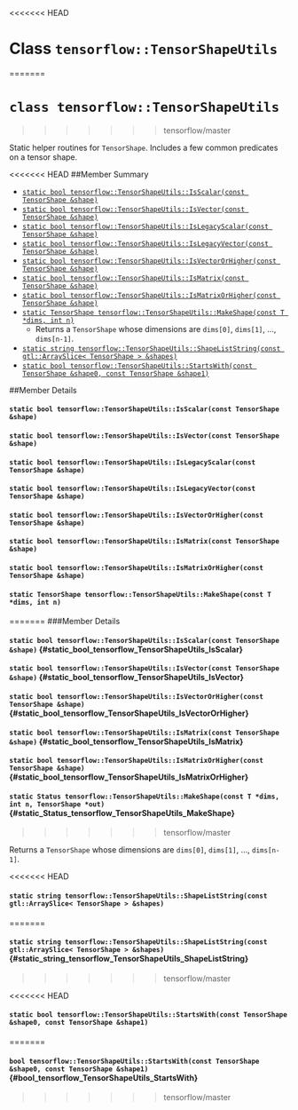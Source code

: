 <<<<<<< HEAD
# Class `tensorflow::TensorShapeUtils` <a class="md-anchor" id="AUTOGENERATED-class--tensorflow--tensorshapeutils-"></a>
=======
# `class tensorflow::TensorShapeUtils`
>>>>>>> tensorflow/master

Static helper routines for ` TensorShape `. Includes a few common predicates on a tensor shape.



<<<<<<< HEAD
##Member Summary <a class="md-anchor" id="AUTOGENERATED-member-summary"></a>

* [`static bool tensorflow::TensorShapeUtils::IsScalar(const TensorShape &shape)`](#static_bool_tensorflow_TensorShapeUtils_IsScalar)
* [`static bool tensorflow::TensorShapeUtils::IsVector(const TensorShape &shape)`](#static_bool_tensorflow_TensorShapeUtils_IsVector)
* [`static bool tensorflow::TensorShapeUtils::IsLegacyScalar(const TensorShape &shape)`](#static_bool_tensorflow_TensorShapeUtils_IsLegacyScalar)
* [`static bool tensorflow::TensorShapeUtils::IsLegacyVector(const TensorShape &shape)`](#static_bool_tensorflow_TensorShapeUtils_IsLegacyVector)
* [`static bool tensorflow::TensorShapeUtils::IsVectorOrHigher(const TensorShape &shape)`](#static_bool_tensorflow_TensorShapeUtils_IsVectorOrHigher)
* [`static bool tensorflow::TensorShapeUtils::IsMatrix(const TensorShape &shape)`](#static_bool_tensorflow_TensorShapeUtils_IsMatrix)
* [`static bool tensorflow::TensorShapeUtils::IsMatrixOrHigher(const TensorShape &shape)`](#static_bool_tensorflow_TensorShapeUtils_IsMatrixOrHigher)
* [`static TensorShape tensorflow::TensorShapeUtils::MakeShape(const T *dims, int n)`](#static_TensorShape_tensorflow_TensorShapeUtils_MakeShape)
  * Returns a ` TensorShape ` whose dimensions are `dims[0]`, `dims[1]`, ..., `dims[n-1]`.
* [`static string tensorflow::TensorShapeUtils::ShapeListString(const gtl::ArraySlice< TensorShape > &shapes)`](#static_string_tensorflow_TensorShapeUtils_ShapeListString)
* [`static bool tensorflow::TensorShapeUtils::StartsWith(const TensorShape &shape0, const TensorShape &shape1)`](#static_bool_tensorflow_TensorShapeUtils_StartsWith)

##Member Details <a class="md-anchor" id="AUTOGENERATED-member-details"></a>

#### `static bool tensorflow::TensorShapeUtils::IsScalar(const TensorShape &shape)` <a class="md-anchor" id="static_bool_tensorflow_TensorShapeUtils_IsScalar"></a>





#### `static bool tensorflow::TensorShapeUtils::IsVector(const TensorShape &shape)` <a class="md-anchor" id="static_bool_tensorflow_TensorShapeUtils_IsVector"></a>





#### `static bool tensorflow::TensorShapeUtils::IsLegacyScalar(const TensorShape &shape)` <a class="md-anchor" id="static_bool_tensorflow_TensorShapeUtils_IsLegacyScalar"></a>





#### `static bool tensorflow::TensorShapeUtils::IsLegacyVector(const TensorShape &shape)` <a class="md-anchor" id="static_bool_tensorflow_TensorShapeUtils_IsLegacyVector"></a>





#### `static bool tensorflow::TensorShapeUtils::IsVectorOrHigher(const TensorShape &shape)` <a class="md-anchor" id="static_bool_tensorflow_TensorShapeUtils_IsVectorOrHigher"></a>





#### `static bool tensorflow::TensorShapeUtils::IsMatrix(const TensorShape &shape)` <a class="md-anchor" id="static_bool_tensorflow_TensorShapeUtils_IsMatrix"></a>





#### `static bool tensorflow::TensorShapeUtils::IsMatrixOrHigher(const TensorShape &shape)` <a class="md-anchor" id="static_bool_tensorflow_TensorShapeUtils_IsMatrixOrHigher"></a>





#### `static TensorShape tensorflow::TensorShapeUtils::MakeShape(const T *dims, int n)` <a class="md-anchor" id="static_TensorShape_tensorflow_TensorShapeUtils_MakeShape"></a>
=======
###Member Details

#### `static bool tensorflow::TensorShapeUtils::IsScalar(const TensorShape &shape)` {#static_bool_tensorflow_TensorShapeUtils_IsScalar}





#### `static bool tensorflow::TensorShapeUtils::IsVector(const TensorShape &shape)` {#static_bool_tensorflow_TensorShapeUtils_IsVector}





#### `static bool tensorflow::TensorShapeUtils::IsVectorOrHigher(const TensorShape &shape)` {#static_bool_tensorflow_TensorShapeUtils_IsVectorOrHigher}





#### `static bool tensorflow::TensorShapeUtils::IsMatrix(const TensorShape &shape)` {#static_bool_tensorflow_TensorShapeUtils_IsMatrix}





#### `static bool tensorflow::TensorShapeUtils::IsMatrixOrHigher(const TensorShape &shape)` {#static_bool_tensorflow_TensorShapeUtils_IsMatrixOrHigher}





#### `static Status tensorflow::TensorShapeUtils::MakeShape(const T *dims, int n, TensorShape *out)` {#static_Status_tensorflow_TensorShapeUtils_MakeShape}
>>>>>>> tensorflow/master

Returns a ` TensorShape ` whose dimensions are `dims[0]`, `dims[1]`, ..., `dims[n-1]`.



<<<<<<< HEAD
#### `static string tensorflow::TensorShapeUtils::ShapeListString(const gtl::ArraySlice< TensorShape > &shapes)` <a class="md-anchor" id="static_string_tensorflow_TensorShapeUtils_ShapeListString"></a>
=======
#### `static string tensorflow::TensorShapeUtils::ShapeListString(const gtl::ArraySlice< TensorShape > &shapes)` {#static_string_tensorflow_TensorShapeUtils_ShapeListString}
>>>>>>> tensorflow/master





<<<<<<< HEAD
#### `static bool tensorflow::TensorShapeUtils::StartsWith(const TensorShape &shape0, const TensorShape &shape1)` <a class="md-anchor" id="static_bool_tensorflow_TensorShapeUtils_StartsWith"></a>
=======
#### `bool tensorflow::TensorShapeUtils::StartsWith(const TensorShape &shape0, const TensorShape &shape1)` {#bool_tensorflow_TensorShapeUtils_StartsWith}
>>>>>>> tensorflow/master




